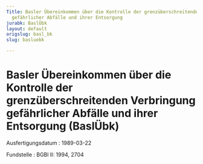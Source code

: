 ```yaml
---
Title: Basler Übereinkommen über die Kontrolle der grenzüberschreitenden Verbringung
  gefährlicher Abfälle und ihrer Entsorgung
jurabk: BaslÜbk
layout: default
origslug: basl_bk
slug: basluebk

---
```


# Basler Übereinkommen über die Kontrolle der grenzüberschreitenden Verbringung gefährlicher Abfälle und ihrer Entsorgung (BaslÜbk)

Ausfertigungsdatum
:   1989-03-22

Fundstelle
:   BGBl II: 1994, 2704

